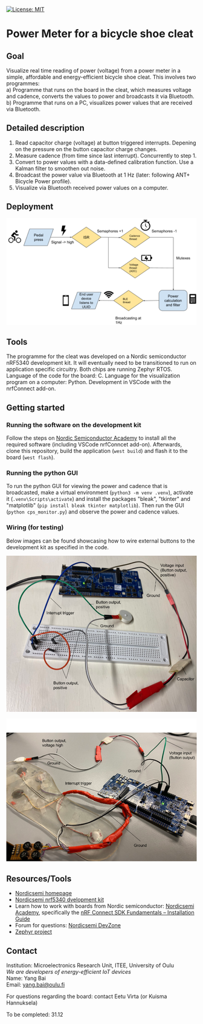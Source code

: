 [![License: MIT](https://img.shields.io/badge/License-MIT-yellow.svg)](https://opensource.org/licenses/MIT)
# Power Meter for a bicycle shoe cleat

## Goal
Visualize real time reading of power (voltage) from a power meter in a simple, affordable and energy-efficient bicycle shoe cleat. This involves two programmes:  
a) Programme that runs on the board in the cleat, which measures voltage and cadence, converts the values to power and broadcasts it via Bluetooth.  
b) Programme that runs on a PC, visualizes power values that are received via Bluetooth.  

## Detailed description
1. Read capacitor charge (voltage) at button triggered interrupts. Depening on the pressure on the button capacitor charge changes.  
2. Measure cadence (from time since last interrupt). Concurrently to step 1.  
3. Convert to power values with a data-defined calibration function. Use a Kalman filter to smoothen out noise.  
4. Broadcast the power value via Bluetooth at 1 Hz (later: following ANT+ Bicycle Power profile).  
5. Visualize via Bluetooth received power values on a computer.  

## Deployment
![Flowchart of the system’s functionality showcasing the most important state transitions](docs/deployment_schematic_icons.png)  

## Tools
The programme for the cleat was developed on a Nordic semiconductor nRF5340 development kit. It will eventually need to be transitioned to run on application specific circuitry. Both chips are running Zephyr RTOS. Language of the code for the board: C. Language for the visualization program on a computer: Python. Development in VSCode with the nrfConnect add-on.

## Getting started
### Running the software on the development kit  
Follow the steps on [Nordic Semiconductor Academy](https://academy.nordicsemi.com/courses/nrf-connect-sdk-fundamentals) to install all the required software (including VSCode nrfConncet add-on). Afterwards, clone this repository, build the application (`west build`) and flash it to the board (`west flash`).  
### Running the python GUI  
To run the python GUI for viewing the power and cadence that is broadcasted, make a virtual environment (`python3 -m venv .venv`), activate it (`.venv\Scripts\activate`) and install the packages "bleak", "tkinter" and "matplotlib" (`pip install bleak tkinter matplotlib`). Then run the GUI (`python cps_monitor.py`) and observe the power and cadence values.  
### Wiring (for testing)
Below images can be found showcasing how to wire external buttons to the development kit as specified in the code. 

![Wiring for usage/testing with an external, piezoelectric button](docs/external_button_testing_wiring_named.png)  

![Wiring for usage/testing with an external, piezoelectric button that is integrated into a shoe sole](docs/shoe_sole_testing_wiring_named.png)  

## Resources/Tools
- [Nordicsemi homepage](https://www.nordicsemi.com/)
- [Nordicsemi nrf5340 dvelopment kit](https://www.nordicsemi.com/Products/Development-hardware/nRF5340-DK)
- Learn how to work with boards from Nordic semiconductor: [Nordicsemi Academy](https://academy.nordicsemi.com/), specifically the [nRF Connect SDK Fundamentals – Installation Guide](https://academy.nordicsemi.com/courses/nrf-connect-sdk-fundamentals)  
- Forum for questions: [Nordicsemi DevZone](https://devzone.nordicsemi.com/)  
- [Zephyr project](https://zephyrproject.org/)

## Contact
Institution: Microelectronics Research Unit, ITEE, University of Oulu  
*We are developers of energy-efficient IoT devices*  
Name: Yang Bai  
Email: yang.bai@oulu.fi  

For questions regarding the board: contact Eetu Virta (or Kuisma Hannuksela)  

To be completed: 31.12
